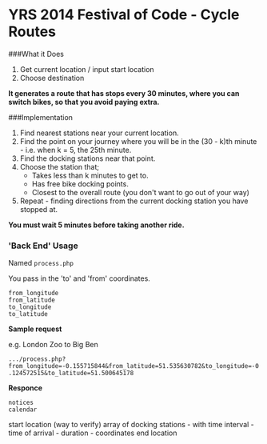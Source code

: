 YRS 2014 Festival of Code - Cycle Routes
========================================


###What it Does

1. Get current location / input start location
2. Choose destination

**It generates a route that has stops every 30 minutes, where you can switch bikes, so that you avoid paying extra.**

###Implementation

1. Find nearest stations near your current location.
2. Find the point on your journey where you will be in the (30 - k)th minute - i.e. when k = 5, the 25th minute.
3. Find the docking stations near that point.
4. Choose the station that;
	+ Takes less than k minutes to get to.
	+ Has free bike docking points.  
	+ Closest to the overall route (you don't want to go out of your way)
5. Repeat - finding directions from the current docking station you have stopped at.

**You must wait 5 minutes before taking another ride.**

### 'Back End' Usage

Named `process.php`

You pass in the 'to' and 'from' coordinates.

`from_longitude`  
`from_latitude`  
`to_longitude`  
`to_latitude`

**Sample request**

e.g. London Zoo to Big Ben  

`.../process.php?from_longitude=-0.155715844&from_latitude=51.535630782&to_longitude=-0.124572515&to_latitude=51.500645178`

**Responce**


`notices`  
`calendar` 

start location (way to verify)
array of docking stations - with time interval - time of arrival - duration - coordinates
end location
